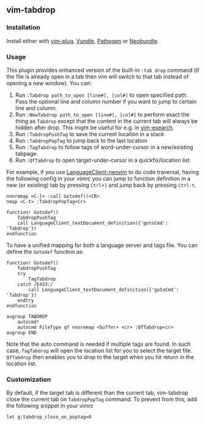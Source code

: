 ## vim-tabdrop

### Installation
Install either with [vim-plug](https://github.com/junegunn/vim-plug), [Vundle](https://github.com/gmarik/vundle), [Pathogen](https://github.com/tpope/vim-pathogen) or [Neobundle](https://github.com/Shougo/neobundle.vim).

### Usage
This plugin provides enhanced version of the built-in `:tab drop` command (if the file is already open in a tab then vim will switch to that tab instead of opening a new window). You can:
1. Run `:Tabdrop path_to_open [line#], [col#]` to open specified path. Pass the optional line and column number if you want to jump to certain line and column.
2. Run `:NewTabdrop path_to_open [line#], [col#]` to perform exact the thing as `Tabdrop` except that the content in the current tab will always be hidden after drop. This might be useful for e.g. in [vim-esearch](https://github.com/eugen0329/vim-esearch).
3. Run `:TabdropPushTag` to save the current location in a stack
4. Run `:TabdropPopTag` to jump back to the last location
5. Run `:TagTabdrop` to follow tags of word-under-cursor in a new/existing tabpage.
6. Run `:QfTabdrop` to open target-under-cursor in a quickfix/location list

For example, if you use [LanguageClient-neovim](https://github.com/autozimu/LanguageClient-neovim) to do code traversal, having the following config in your vimrc you can jump to function definition in a new (or existing) tab by pressing `Ctrl+]` and jump back by pressing `Ctrl-t`.

```vim
nnoremap <C-]> :call Gotodef()<CR>
nmap <C-t> :TabdropPopTag<Cr>

function! Gotodef()
    TabdropPushTag
    call LanguageClient_textDocument_definition({'gotoCmd': 'Tabdrop'})
endfunction
```

To have a unified mapping for both a language server and tags file. You can define the `Gotodef` function as:
```vim
function! Gotodef()
    TabdropPushTag
    try
        TagTabdrop
    catch /E433:/
        call LanguageClient_textDocument_definition({'gotoCmd': 'Tabdrop'})
    endtry
endfunction

augroup TABDROP
    autocmd!
    autocmd FileType qf nnoremap <buffer> <cr> :QfTabdrop<cr>
augroup END
```
Note that the auto command is needed if multiple tags are found. In such case, `TagTabdrop` will open the location list for you to select the target file. `QfTabdrop` then enables you to drop to the target when you hit return in the location list.

### Customization
By default, if the target tab is different than the current tab, vim-tabdrop close the current tab on `TabdropPopTag` command. To prevent from this, add the following snippet in your vimrc

```vim
let g:tabdrop_close_on_poptag=0
```
